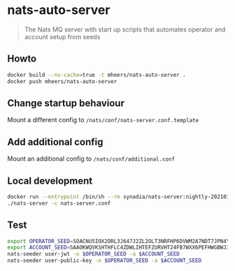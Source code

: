 # nats-auto-server

> The Nats MQ server with start up scripts that automates operator and account setup from seeds

## Howto

```bash
docker build --no-cache=true -t mheers/nats-auto-server .
docker push mheers/nats-auto-server
```

## Change startup behaviour

Mount a different config to `/nats/conf/nats-server.conf.template`

## Add additional config

Mount an additional config to `/nats/conf/additional.conf`

## Local development

```bash
docker run --entrypoint /bin/sh --rm synadia/nats-server:nightly-20210123 -c "/bin/cat /bin/nats-server" > nats-server && chmod +x nats-server
./nats-server -c nats-server.conf
```

## Test

```bash
export OPERATOR_SEED=SOACNU5IOX2ORL3J647J2ZL2OLT3NRFHP6DVWM2A7NDT7JPN4YE3POYQOY
export ACCOUNT_SEED=SAAOKWQVKSHTHFLC4ZDWLIHTEFZURVHT24FB7WXX6PEFHWGBWJ37EWQWGU
nats-seeder user-jwt -o $OPERATOR_SEED -a $ACCOUNT_SEED
nats-seeder user-public-key -o $OPERATOR_SEED -a $ACCOUNT_SEED
```
